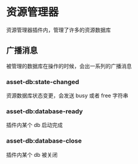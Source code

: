 # 资源管理器

资源管理器插件内，管理了许多的资源数据库

## 广播消息

被管理的数据库在操作的时候，会出一系列的广播消息

### asset-db:state-changed

资源数据库状态变更，会发送 busy 或者 free 字符串

### asset-db:database-ready

插件内某个 db 启动完成

### asset-db:database-close

插件内某个 db 被关闭